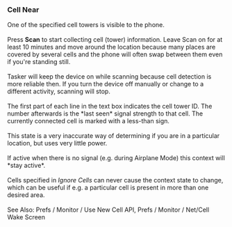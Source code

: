 ### Cell Near

One of the specified cell towers is visible to the phone.\
\
Press **Scan** to start collecting cell (tower) information. Leave Scan
on for at least 10 minutes and move around the location because many
places are covered by several cells and the phone will often swap
between them even if you\'re standing still.\
\
Tasker will keep the device on while scanning because cell detection is
more reliable then. If you turn the device off manually or change to a
different activity, scanning will stop.\
\
The first part of each line in the text box indicates the cell tower ID.
The number afterwards is the \*last seen\* signal strength to that cell.
The currently connected cell is marked with a less-than sign.\
\
This state is a very inaccurate way of determining if you are in a
particular location, but uses very little power.\
\
If active when there is no signal (e.g. during Airplane Mode) this
context will \*stay active\*.\
\
Cells specified in *Ignore Cells* can never cause the context state to
change, which can be useful if e.g. a particular cell is present in more
than one desired area.\
\
See Also: Prefs / Monitor / Use New Cell API, Prefs / Monitor / Net/Cell
Wake Screen
